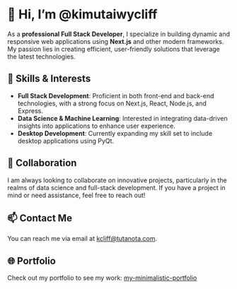 # 👋 Hi, I’m @kimutaiwycliff

As a **professional Full Stack Developer**, I specialize in building dynamic and responsive web applications using **Next.js** and other modern frameworks. My passion lies in creating efficient, user-friendly solutions that leverage the latest technologies.

## 🌟 Skills & Interests
- **Full Stack Development**: Proficient in both front-end and back-end technologies, with a strong focus on Next.js, React, Node.js, and Express.
- **Data Science & Machine Learning**: Interested in integrating data-driven insights into applications to enhance user experience.
- **Desktop Development**: Currently expanding my skill set to include desktop applications using PyQt.

## 🤝 Collaboration
I am always looking to collaborate on innovative projects, particularly in the realms of data science and full-stack development. If you have a project in mind or need assistance, feel free to reach out!

## 📫 Contact Me
You can reach me via email at [kcliff@tutanota.com](mailto:kcliff@tutanota.com).

## 🌐 Portfolio
Check out my portfolio to see my work: [my-minimalistic-portfolio](https://minimalistic-portfolio-five.vercel.app/)
